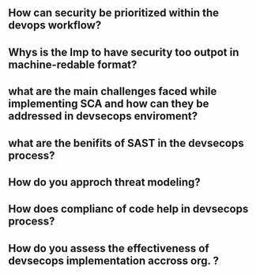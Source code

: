 ## How can security be prioritized within the devops workflow?

## Whys is the Imp to have security too outpot in machine-redable format?

## what are the main challenges faced while implementing SCA and how can they be addressed in devsecops enviroment?

## what are the benifits of SAST in the devsecops process?

## How do you approch threat modeling?

## How does complianc of code help in devsecops process?

## How do you assess the effectiveness of devsecops implementation accross org. ?

##
